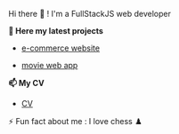  Hi there 👋 ! I'm a FullStackJS web developer 

__📝 Here my latest projects__ 
- [e-commerce website](https://github.com/saifEddineR/proShop)

- [movie web app](https://github.com/saifEddineR/movies)

__📫 My CV__
- [CV](https://drive.google.com/file/d/1-Vi3HgLtZ_CjbH_ShjPozt3NBrnGMC0T/view?usp=sharing)

⚡ Fun fact about me : 
 I love chess ♟️
<!--
**saifEddineR/saifEddineR** is a ✨ _special_ ✨ repository because its `README.md` (this file) appears on your GitHub profile.

Here are some ideas to get you started:

- 🔭 I’m currently working on ...
- 🌱 I’m currently learning ...
- 👯 I’m looking to collaborate on ...
- 🤔 I’m looking for help with ...
- 💬 Ask me about ...
- 📫 How to reach me: ...
- 😄 Pronouns: ...
- ⚡ Fun fact: ...
-->
